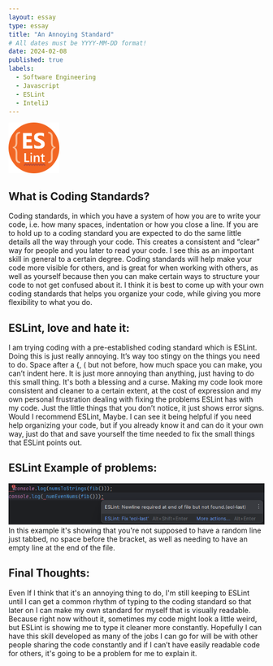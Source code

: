 ```yaml
---
layout: essay
type: essay
title: "An Annoying Standard"
# All dates must be YYYY-MM-DD format!
date: 2024-02-08
published: true
labels:
  - Software Engineering
  - Javascript
  - ESLint
  - InteliJ
---
```



<img width="100px" class="rounded float-start pe-4" src="../img/ESLINT-PROFILE.png">

## What is Coding Standards?

Coding standards, in which you have a system of how you are to write your code, i.e. how many spaces, indentation or how you close a line. If you are to hold up to a coding standard you are expected to do the same little details all the way through your code. This creates a consistent and “clear” way for people and you later to read your code. I see this as an important skill in general to a certain degree. Coding standards will help make your code more visible for others, and is great for when working with others, as well as yourself because then you can make certain ways to structure your code to not get confused about it. I think it is best to come up with your own coding standards that helps you organize your code, while giving you more flexibility to what you do.
 


## ESLint, love and hate it:
I am trying coding with a pre-established coding standard which is ESLint. Doing this is just really annoying. It’s way too stingy on the things you need to do. Space after a {, ( but not before, how much space you can make, you can’t indent here. It is just more annoying than anything, just having to do this small thing. It's both a blessing and a curse. Making my code look more consistent and cleaner to a certain extent, at the cost of expression and my own personal frustration dealing with fixing the problems ESLint has with my code. Just the little things that you don’t notice, it just shows error signs. Would I recommend ESLint, Maybe. I can see it being helpful if you need help organizing your code, but if you already know it and can do it your own way, just do that and save yourself the time needed to fix the small things that ESLint points out.


## ESLint Example of problems:
<img width="600px" src="../img/ESLINT-EXAMPLE.png">
In this example it's showing that you're not supposed to have a random line just tabbed, no space before the bracket, as well as needing to have an empty line at the end of the file.

## Final Thoughts:
Even If I think that it's an annoying thing to do, I'm still keeping to ESLint until I can get a common rhythm of typing to the coding standard so that later on I can make my own standard for myself that is visually readable. Because right now without it, sometimes my code might look a little weird, but ESLint is showing me to type it cleaner more constantly. Hopefully I can have this skill developed as many of the jobs I can go for will be with other people sharing the code constantly and if I can’t have easily readable code for others, it's going to be a problem for me to explain it. 



